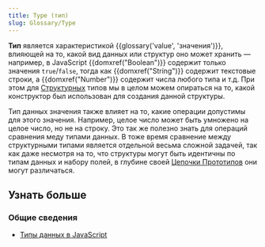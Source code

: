 ```yaml
---
title: Type (тип)
slug: Glossary/Type
---
```


**Тип** является характеристикой {{glossary('value', 'значения')}}, влияющей на то, какой вид данных или структур оно может хранить — например, в JavaScript {{domxref("Boolean")}} содержит только значения `true`/`false`, тогда как {{domxref("String")}} содержит текстовые строки, а {{domxref("Number")}} содержит числа любого типа и т.д. При этом для [Структурных](/ru/docs/Web/JavaScript/Data_structures) типов мы в целом можем опираться на то, какой конструктор был использован для создания данной структуры.

Тип данных значения также влияет на то, какие операции допустимы для этого значения. Например, целое число может быть умножено на целое число, но не на строку. Это так же полезно знать для операций сравнения меду типами данных. В тоже время сравнение между структурными типами является отдельной весьма сложной задачей, так как даже несмотря на то, что структуры могут быть идентичны по типам данных и набору полей, в глубине своей [Цепочки Прототипов](/ru/docs/Web/JavaScript/Inheritance_and_the_prototype_chain) они могут различаться.

## Узнать больше

### Общие сведения

- [Типы данных в JavaScript](/ru/docs/Web/JavaScript/Data_structures)
